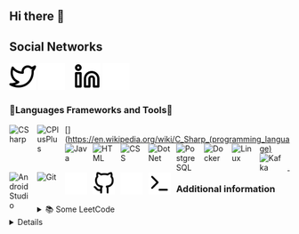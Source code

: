 ## Hi there 👋

## Social Networks

[![website](./img/twitter-light.svg)](https://twitter.com/Aleeg0#gh-light-mode-only)
[![website](./img/twitter-dark.svg)](https://twitter.com/Aleeg0#gh-dark-mode-only)
&nbsp;&nbsp;
[![website](./img/linkedin-light.svg)](https://linkedin.com/in/aleeg0#gh-light-mode-only)
[![website](./img/linkedin-dark.svg)](https://linkedin.com/in/aleeg0#gh-dark-mode-only)
&nbsp;&nbsp;

### 🔧Languages Frameworks and Tools🔧

[<img alt="CSharp" align="left" width="40px" style="padding-right:10px;" src="https://cdn.jsdelivr.net/gh/devicons/devicon@latest/icons/cplusplus/cplusplus-plain.svg"/>](https://en.wikipedia.org/wiki/C%2B%2B)
[<img alt="CPlusPlus" align="left" width="40px" style="padding-right:10px;" src="https://cdn.jsdelivr.net/gh/devicons/devicon@latest/icons/csharp/csharp-line.svg"/>](https://en.wikipedia.org/wiki/C_Sharp_(programming_language)
[<img alt="Java" align="left" width="40px" style="padding-right:10px;" src="https://cdn.jsdelivr.net/gh/devicons/devicon@latest/icons/java/java-original-wordmark.svg"/>](https://en.wikipedia.org/wiki/Java_(programming_language))
[<img alt="HTML" align="left" width="40px" style="padding-right:10px;" src="https://cdn.jsdelivr.net/gh/devicons/devicon@latest/icons/html5/html5-original-wordmark.svg"/>](https://en.wikipedia.org/wiki/CSS)
[<img alt="CSS" align="left" width="40px" style="padding-right:10px;" src="https://cdn.jsdelivr.net/gh/devicons/devicon@latest/icons/css3/css3-original-wordmark.svg"/>](https://en.wikipedia.org/wiki/HTML)
[<img alt="DotNet" align="left" width="40px" style="padding-right:10px;" src="https://cdn.jsdelivr.net/gh/devicons/devicon@latest/icons/dotnetcore/dotnetcore-original.svg"/>](https://en.wikipedia.org/wiki/.NET_Framework)
[<img alt="PostgreSQL" align="left" width="40px" style="padding-right:10px;" src="https://cdn.jsdelivr.net/gh/devicons/devicon@latest/icons/postgresql/postgresql-original.svg"/>](https://en.wikipedia.org/wiki/PostgreSQL)
[<img alt="Docker" align="left" width="40px" style="padding-right:10px;" src="https://cdn.jsdelivr.net/gh/devicons/devicon@latest/icons/docker/docker-original-wordmark.svg"/>](https://en.wikipedia.org/wiki/Docker_(software))
[<img alt="Linux" align="left" width="40px" style="padding-right:10px;" src="https://cdn.jsdelivr.net/gh/devicons/devicon@latest/icons/linux/linux-original.svg"/>](https://en.wikipedia.org/wiki/Linux)
[<img alt="Kafka" align="left" width="40px" style="padding-right:10px;" src="https://cdn.jsdelivr.net/gh/devicons/devicon@latest/icons/apachekafka/apachekafka-original-wordmark.svg"/>](https://en.wikipedia.org/wiki/Apache_Kafka)
[<img alt="AndroidStudio" align="left" width="40px" style="padding-right:10px;" src="https://cdn.jsdelivr.net/gh/devicons/devicon@latest/icons/androidstudio/androidstudio-original.svg"/>](https://en.wikipedia.org/wiki/Android_Studio)
[<img alt="Git" align="left" width="40px" style="padding-right:10px;" src="https://cdn.jsdelivr.net/gh/devicons/devicon@latest/icons/git/git-original.svg"/>](https://en.wikipedia.org/wiki/Git)
[<img alt="GitHub" align="left" width="40px" style="padding-right:10px;" src="https://github.com/Aleeg0/Aleeg0/blob/main/img/github-dark.svg" />](https://en.wikipedia.org/wiki/GitHub#gh-dark-mode-only)
[<img alt="GitHub" align="left" width="40px" style="padding-right:10px;" src="https://github.com/Aleeg0/Aleeg0/blob/main/img/github-light.svg" />](https://en.wikipedia.org/wiki/GitHub#gh-light-mode-only)
[<img alt="Terminal" align="left" width="40px" style="padding-right:10px;" src="https://github.com/Aleeg0/Aleeg0/blob/main/img/terminal-dark.svg"/>](https://en.wikipedia.org/wiki/Windows_Terminal#gh-dark-mode-only)
[<img alt="Terminal" align="left" width="40px" style="padding-right:10px;" src="https://github.com/Aleeg0/Aleeg0/blob/main/img/terminal-light.svg"/>](https://en.wikipedia.org/wiki/Windows_Terminal#gh-light-mode-only)
<br/>
<br/>

---

### Additional information 

<details>
  <summary>&#128218; Some LeetCode</summary>
  <a href="[github]">
    <br/>
    <img alt="Aleeg0's LeetCode stats" src="https://leetcode-stats-six.vercel.app/api?username=Aleeg0&theme=dark"/>
  <a/>  
</details>
<details>
  <summary>&#128125; GitHub Stats</summary>
  <a href="https://github.com/Aleeg0">
    <br/>
    <img alt="Aleeg0's GitHub Stats" src="https://github-readme-stats.vercel.app/api?username=Aleeg0&show_icons=true&theme=aura"/>
  <a/>
</details>

<!--
**Aleeg0/Aleeg0** is a ✨ _special_ ✨ repository because its `README.md` (this file) appears on your GitHub profile.

Here are some ideas to get you started:

- 🔭 I’m currently working on ...
- 🌱 I’m currently learning ...
- 👯 I’m looking to collaborate on ...
- 🤔 I’m looking for help with ...
- 💬 Ask me about ...
- 📫 How to reach me: ...
- 😄 Pronouns: ...
- ⚡ Fun fact: ...
-->
[github]: https://github.com/Aleeg0
